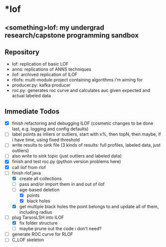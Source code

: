 # \*lof
\<something\>lof: my undergrad research/capstone programming sandbox
----------------
## Repository
- lof: replication of basic LOF
- anns: replications of ANNS techniques
- ilof: archived replication of ILOF
- rtlofs: multi-module project containing algorithms i'm aiming for
- producer.py: kafka producer
- roc.py: generates roc curve and calculates auc given expected and actual labeled data

## Immediate Todos

- [x] finish refactoring and debugging ILOF (cosmetic changes to be done last, e.g. logging and config defaults)
- [ ] label points as inliers or outliers, start with x%, then topN, then maybe, if i have time, using fixed threshold
- [ ] write results to sink file (3 kinds of results: full profiles, labeled data, just outliers)
- [ ] also write to sink topic (just outliers and labeled data)
- [x] finish and test roc.py (python version problems here)
- [x] call ilof from rlof
- [ ] finish rlof.java
    - [x] create all collections
    - [ ] pass and/or import them in and out of ilof
    - [ ] age-based deletion
        - [x] points
        - [x] black holes
    - [x] get multiple black holes the point belongs to and update all of them, including radius
- [ ] plug TarsosLSH into ILOF
    - [x] fix folder structure
    - [ ] maybe prune out the code i don't need?
- [ ] generate ROC curve for RLOF
- [ ] C_LOF skeleton